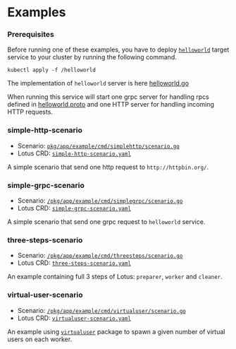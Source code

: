 # Examples

### Prerequisites

Before running one of these examples, you have to deploy [`helloworld`](https://github.com/nghialv/lotus/tree/master/examples/helloworld) target service to your cluster by running the following command.
``` console
kubectl apply -f /helloworld
```
The implementation of `helloworld` server is here [helloworld.go](https://github.com/nghialv/lotus/blob/master/pkg/app/example/cmd/helloworld/helloworld.go)

When running this service will start one grpc server for handling rpcs defined in [helloworld.proto](https://github.com/nghialv/lotus/blob/master/pkg/app/example/helloworld/helloworld.proto) and one HTTP server for handling incoming HTTP requests.

### simple-http-scenario

- Scenario: [`pkg/app/example/cmd/simplehttp/scenario.go`](https://github.com/nghialv/lotus/blob/master/pkg/app/example/cmd/simplehttp/scenario.go)
- Lotus CRD: [`simple-http-scenario.yaml`](https://github.com/nghialv/lotus/blob/master/examples/simple-http-scenario.yaml)

A simple scenario that send one http request to `http://httpbin.org/`.

### simple-grpc-scenario

- Scenario: [`/pkg/app/example/cmd/simplegrpc/scenario.go`](https://github.com/nghialv/lotus/blob/master/pkg/app/example/cmd/simplegrpc/scenario.go)
- Lotus CRD: [`simple-grpc-scenario.yaml`](https://github.com/nghialv/lotus/blob/master/examples/simple-grpc-scenario.yaml)

A simple scenario that send one grpc request to `helloworld` service.

### three-steps-scenario

- Scenario: [`/pkg/app/example/cmd/threesteps/scenario.go`](https://github.com/nghialv/lotus/blob/master/pkg/app/example/cmd/threesteps/scenario.go)
- Lotus CRD: [`three-steps-scenario.yaml`](https://github.com/nghialv/lotus/blob/master/examples/three-steps-scenario.yaml)

An example containing full 3 steps of Lotus: `preparer`, `worker` and `cleaner`.

### virtual-user-scenario

- Scenario: [`/pkg/app/example/cmd/virtualuser/scenario.go`](https://github.com/nghialv/lotus/blob/master/pkg/app/example/cmd/virtualuser/scenario.go)
- Lotus CRD: [`virtualuser-scenario.yaml`](https://github.com/nghialv/lotus/blob/master/examples/virtualuser-scenario.yaml)

An example using [`virtualuser`](https://github.com/nghialv/lotus/tree/master/pkg/virtualuser) package to spawn a given number of virtual users on each worker.

